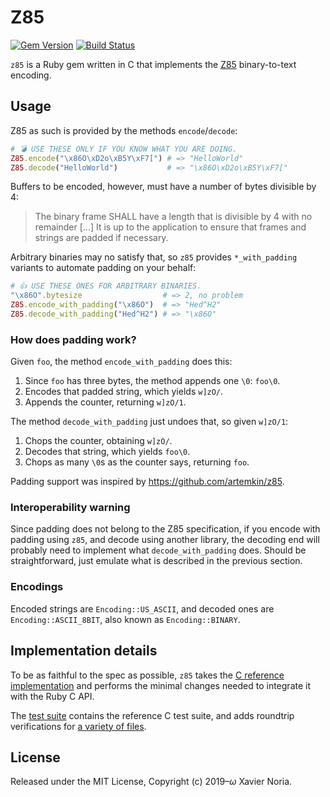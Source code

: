 # Z85

[![Gem Version](https://img.shields.io/gem/v/z85.svg?style=for-the-badge)](https://rubygems.org/gems/z85)
[![Build Status](https://img.shields.io/travis/com/fxn/z85.svg?style=for-the-badge&branch=master)](https://travis-ci.com/fxn/z85)

`z85` is a Ruby gem written in C that implements the [Z85](https://rfc.zeromq.org/spec:32/Z85/) binary-to-text encoding.

## Usage

Z85 as such is provided by the methods `encode`/`decode`:

```ruby
# 💣 USE THESE ONLY IF YOU KNOW WHAT YOU ARE DOING.
Z85.encode("\x86O\xD2o\xB5Y\xF7[") # => "HelloWorld"
Z85.decode("HelloWorld")           # => "\x86O\xD2o\xB5Y\xF7["
```

Buffers to be encoded, however, must have a number of bytes divisible by 4:

> The binary frame SHALL have a length that is divisible by 4 with no remainder [...] It is up to the application to ensure that frames and strings are padded if necessary.

Arbitrary binaries may no satisfy that, so `z85` provides  `*_with_padding` variants to automate padding on your behalf:

```ruby
# 👍 USE THESE ONES FOR ARBITRARY BINARIES.
"\x86O".bytesize                  # => 2, no problem
Z85.encode_with_padding("\x86O")  # => "Hed^H2"
Z85.decode_with_padding("Hed^H2") # => "\x86O"
```

### How does padding work?

Given `foo`, the method `encode_with_padding` does this:

1. Since `foo` has three bytes, the method appends one `\0`: `foo\0`.
2. Encodes that padded string, which yields `w]zO/`.
3. Appends the counter, returning `w]zO/1`.

The method `decode_with_padding` just undoes that, so given `w]zO/1`:

1. Chops the counter, obtaining `w]zO/`.
2. Decodes that string, which yields `foo\0`.
3. Chops as many `\0`s as the counter says, returning `foo`.

Padding support was inspired by https://github.com/artemkin/z85.

### Interoperability warning

Since padding does not belong to the Z85 specification, if you encode with padding using `z85`, and decode using another library, the decoding end will probably need to implement what `decode_with_padding` does. Should be straightforward, just emulate what is described in the previous section.

### Encodings

Encoded strings are `Encoding::US_ASCII`, and decoded ones are `Encoding::ASCII_8BIT`, also known as `Encoding::BINARY`.

## Implementation details

To be as faithful to the spec as possible, `z85` takes the [C reference implementation](https://github.com/zeromq/rfc/blob/master/src/spec_32.c) and performs the minimal changes needed to integrate it with the Ruby C API.

The [test suite](https://github.com/fxn/z85/blob/master/test/lib/test_z85.rb) contains the reference C test suite, and adds roundtrip verifications for [a variety of files](https://github.com/fxn/z85/tree/master/test/fixtures).

## License

Released under the MIT License, Copyright (c) 2019–<i>ω</i> Xavier Noria.
